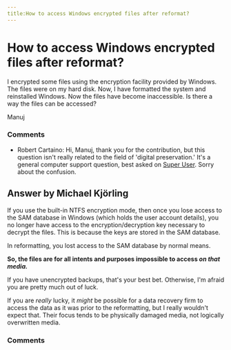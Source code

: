 ```yaml
---
title:How to access Windows encrypted files after reformat?
---
```

How to access Windows encrypted files after reformat?
=====================
I encrypted some files using the encryption facility provided by
Windows. The files were on my hard disk. Now, I have formatted the
system and reinstalled Windows. Now the files have become inaccessible.
Is there a way the files can be accessed?

Manuj

### Comments ###
* Robert Cartaino: Hi, Manuj, thank you for the contribution, but this question isn't
really related to the field of 'digital preservation.' It's a general
computer support question, best asked on [Super
User](http://superuser.com/faq). Sorry about the confusion.


Answer by Michael Kjörling
----------------
If you use the built-in NTFS encryption mode, then once you lose access
to the SAM database in Windows (which holds the user account details),
you no longer have access to the encryption/decryption key necessary to
decrypt the files. This is because the keys are stored in the SAM
database.

In reformatting, you lost access to the SAM database by normal means.

**So, the files are for all intents and purposes impossible to access
*on that media.***

If you have unencrypted backups, that's your best bet. Otherwise, I'm
afraid you are pretty much out of luck.

If you are *really* lucky, it *might* be possible for a data recovery
firm to access the data as it was prior to the reformatting, but I
really wouldn't expect that. Their focus tends to be physically damaged
media, not logically overwritten media.

### Comments ###

